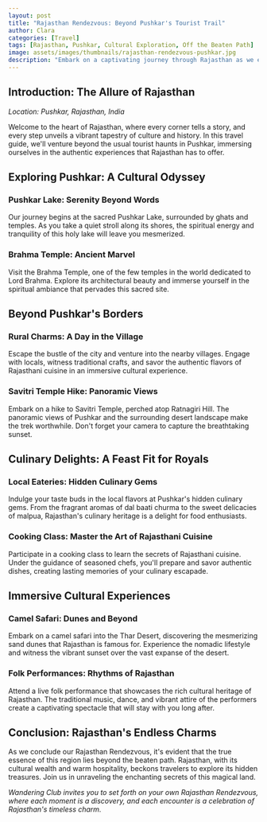 ```yaml
---
layout: post
title: "Rajasthan Rendezvous: Beyond Pushkar's Tourist Trail"
author: Clara
categories: [Travel]
tags: [Rajasthan, Pushkar, Cultural Exploration, Off the Beaten Path]
image: assets/images/thumbnails/rajasthan-rendezvous-pushkar.jpg
description: "Embark on a captivating journey through Rajasthan as we explore the hidden gems beyond Pushkar's well-trodden tourist trail. Uncover the rich cultural tapestry and vibrant traditions that make this region truly enchanting."
---
```


## Introduction: The Allure of Rajasthan

*Location: Pushkar, Rajasthan, India*

Welcome to the heart of Rajasthan, where every corner tells a story, and every step unveils a vibrant tapestry of culture and history. In this travel guide, we'll venture beyond the usual tourist haunts in Pushkar, immersing ourselves in the authentic experiences that Rajasthan has to offer.

## Exploring Pushkar: A Cultural Odyssey

### Pushkar Lake: Serenity Beyond Words

Our journey begins at the sacred Pushkar Lake, surrounded by ghats and temples. As you take a quiet stroll along its shores, the spiritual energy and tranquility of this holy lake will leave you mesmerized.

### Brahma Temple: Ancient Marvel

Visit the Brahma Temple, one of the few temples in the world dedicated to Lord Brahma. Explore its architectural beauty and immerse yourself in the spiritual ambiance that pervades this sacred site.

## Beyond Pushkar's Borders

### Rural Charms: A Day in the Village

Escape the bustle of the city and venture into the nearby villages. Engage with locals, witness traditional crafts, and savor the authentic flavors of Rajasthani cuisine in an immersive cultural experience.

### Savitri Temple Hike: Panoramic Views

Embark on a hike to Savitri Temple, perched atop Ratnagiri Hill. The panoramic views of Pushkar and the surrounding desert landscape make the trek worthwhile. Don't forget your camera to capture the breathtaking sunset.

## Culinary Delights: A Feast Fit for Royals

### Local Eateries: Hidden Culinary Gems

Indulge your taste buds in the local flavors at Pushkar's hidden culinary gems. From the fragrant aromas of dal baati churma to the sweet delicacies of malpua, Rajasthan's culinary heritage is a delight for food enthusiasts.

### Cooking Class: Master the Art of Rajasthani Cuisine

Participate in a cooking class to learn the secrets of Rajasthani cuisine. Under the guidance of seasoned chefs, you'll prepare and savor authentic dishes, creating lasting memories of your culinary escapade.

## Immersive Cultural Experiences

### Camel Safari: Dunes and Beyond

Embark on a camel safari into the Thar Desert, discovering the mesmerizing sand dunes that Rajasthan is famous for. Experience the nomadic lifestyle and witness the vibrant sunset over the vast expanse of the desert.

### Folk Performances: Rhythms of Rajasthan

Attend a live folk performance that showcases the rich cultural heritage of Rajasthan. The traditional music, dance, and vibrant attire of the performers create a captivating spectacle that will stay with you long after.

## Conclusion: Rajasthan's Endless Charms

As we conclude our Rajasthan Rendezvous, it's evident that the true essence of this region lies beyond the beaten path. Rajasthan, with its cultural wealth and warm hospitality, beckons travelers to explore its hidden treasures. Join us in unraveling the enchanting secrets of this magical land.

*Wandering Club invites you to set forth on your own Rajasthan Rendezvous, where each moment is a discovery, and each encounter is a celebration of Rajasthan's timeless charm.*
